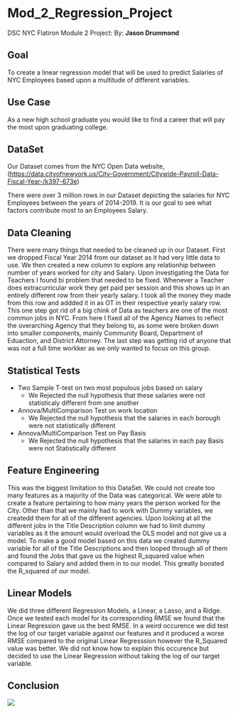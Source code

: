 # Mod_2_Regression_Project

DSC NYC Flatiron Module 2 Project:
By: **Jason Drummond**

## Goal

To create a linear regression model that will be used to predict Salaries of NYC Employees based upon a multitude of different variables.

## Use Case

As a new high school graduate you would like to find a career that will pay the most upon graduating college.

## DataSet

Our Dataset comes from the NYC Open Data website, (https://data.cityofnewyork.us/City-Government/Citywide-Payroll-Data-Fiscal-Year-/k397-673e)

There were over 3 million rows in our Dataset depicting the salaries for NYC Employees between the years of 2014-2019. It is our goal to see what factors contribute most to an Employees Salary.


## Data Cleaning

There were many things that needed to be cleaned up in our Dataset. First we dropped Fiscal Year 2014 from our dataset as it had very little data to use. We then created a new column to explore any relationhip between number of years worked for city and Salary. Upon investigating the Data for Teachers I found bi problem that needed to be fixed. Whenever a Teacher does extracurricular work they get paid per session and this shows up in an entirely different row from their yearly salary. I took all the money they made from this row and addded it in as OT in their respective yearly salary row. This one step got rid of a big chink of Data as teachers are one of the most common jobs in NYC. From here I fixed all of the Agency Names to reflect the overarching Agency that they belong to, as some were broken down into smaller components, mainly Community Board, Department of Eduaction, and District Attorney. The last step was getting rid of anyone that was not a full time workker as we only wanted to focus on this group.

## Statistical Tests

* Two Sample T-test on two most populous jobs based on salary
  * We Rejected the null hypothesis that these salaries were not statisticaly different from one another
* Annova/MultiComparison Test on work location 
  * We Rejected the null hypothesis that the salaries in each borough were not statistically different
* Annova/MultiComparison Test on Pay Basis
  * We Rejected the null hypothesis that the salaries in each pay Basis were not Statistically different


## Feature Engineering

This was the biggest limitation to this DataSet. We could not create too many features as a majority of the Data was categorical. We were able to create a feature pertaining to how many years the person worked for the City. Other than that we mainly had to work with Dummy variables, we createdd them for all of the different agencies. Upon looking at all the different jobs in the Title Description column we had to limit dummy variables as it the amount would overload the OLS model and not give us a model. To make a good model based on this data we created dummy variable for all of the Title Descriptions and then looped through all of them and found the Jobs that gave us the highest R_squared value when compared to Salary and added them in to our model. This greatly boosted the R_squared of our model.

## Linear Models

We did three different Regression Models, a Linear, a Lasso, and a Ridge. Once we tested each model for its corresponding RMSE we found that the Linear Regression gave us the best RMSE. In a weird occurence we did test the log of our target variable against our features and it produced a worse RMSE compared to the original Linear Regresssion however the R_Squared value was better. We did not know how to explain this occurence but decided to use the Linear Regression without taking the log of our target variable.

## Conclusion
 
![](PNG%20Visuals/Distribtion_Plot.png)
